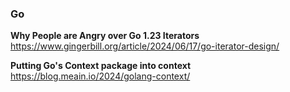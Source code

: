 ### Go

**Why People are Angry over Go 1.23 Iterators**  
https://www.gingerbill.org/article/2024/06/17/go-iterator-design/

**Putting Go's Context package into context**  
https://blog.meain.io/2024/golang-context/
